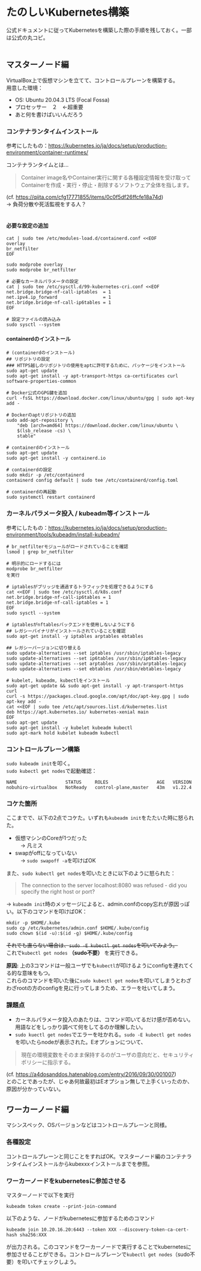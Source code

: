 # たのしいKubernetes構築
公式ドキュメントに従ってKubernetesを構築した際の手順を残しておく。一部は公式の丸コピ。
<br>
<br>

## マスターノード編
VirtualBox上で仮想マシンを立てて、コントロールプレーンを構築する。  
用意した環境：
- OS: Ubuntu 20.04.3 LTS (Focal Fossa)
- プロセッサー　２　←超重要
- あと何を書けばいいんだろう

### コンテナランタイムインストール
参考にしたもの：https://kubernetes.io/ja/docs/setup/production-environment/container-runtimes/

コンテナランタイムとは…  
>Container image名やContainer実行に関する各種設定情報を受け取ってContainerを作成・実行・停止・削除するソフトウェア全体を指します。

(cf. https://qiita.com/cfg17771855/items/0c0f5df26ffcfe18a74d)  
-> 負荷分散や死活監視をする人？  
<br>
#### 必要な設定の追加
```
cat | sudo tee /etc/modules-load.d/containerd.conf <<EOF
overlay
br_netfilter
EOF
```
```
sudo modprobe overlay
sudo modprobe br_netfilter
```
```
# 必要なカーネルパラメータの設定
cat | sudo tee /etc/sysctl.d/99-kubernetes-cri.conf <<EOF
net.bridge.bridge-nf-call-iptables  = 1
net.ipv4.ip_forward                 = 1
net.bridge.bridge-nf-call-ip6tables = 1
EOF
```
```
# 設定ファイルの読み込み
sudo sysctl --system
```

#### containerdのインストール
```
# (containerdのインストール)
## リポジトリの設定
### HTTPS越しのリポジトリの使用をaptに許可するために、パッケージをインストール
sudo apt-get update
sudo apt-get install -y apt-transport-https ca-certificates curl software-properties-common
```
```
# Docker公式のGPG鍵を追加
curl -fsSL https://download.docker.com/linux/ubuntu/gpg | sudo apt-key add -
```
```
# Dockerのaptリポジトリの追加
sudo add-apt-repository \
    "deb [arch=amd64] https://download.docker.com/linux/ubuntu \
    $(lsb_release -cs) \
    stable"
```
```
# containerdのインストール
sudo apt-get update
sudo apt-get install -y containerd.io
```
```
# containerdの設定
sudo mkdir -p /etc/containerd
containerd config default | sudo tee /etc/containerd/config.toml
```
```
# containerdの再起動
sudo systemctl restart containerd
```

### カーネルパラメータ投入 / kubeadm等インストール
参考にしたもの：https://kubernetes.io/ja/docs/setup/production-environment/tools/kubeadm/install-kubeadm/  

```
# br_netfilterモジュールがロードされていることを確認
lsmod | grep br_netfilter

# 明示的にロードするには
modprobe br_netfilter
を実行
```
```
# iptablesがブリッジを通過するトラフィックを処理できるようにする
cat <<EOF | sudo tee /etc/sysctl.d/k8s.conf
net.bridge.bridge-nf-call-ip6tables = 1
net.bridge.bridge-nf-call-iptables = 1
EOF
sudo sysctl --system
```
```
# iptablesがnftablesバックエンドを使用しないようにする
## レガシーバイナリがインストールされていることを確認
sudo apt-get install -y iptables arptables ebtables

## レガシーバージョンに切り替える
sudo update-alternatives --set iptables /usr/sbin/iptables-legacy
sudo update-alternatives --set ip6tables /usr/sbin/ip6tables-legacy
sudo update-alternatives --set arptables /usr/sbin/arptables-legacy
sudo update-alternatives --set ebtables /usr/sbin/ebtables-legacy
```
```
# kubelet, kubeadm, kubectlをインストール
sudo apt-get update && sudo apt-get install -y apt-transport-https curl
curl -s https://packages.cloud.google.com/apt/doc/apt-key.gpg | sudo apt-key add -
cat <<EOF | sudo tee /etc/apt/sources.list.d/kubernetes.list
deb https://apt.kubernetes.io/ kubernetes-xenial main
EOF
sudo apt-get update
sudo apt-get install -y kubelet kubeadm kubectl
sudo apt-mark hold kubelet kubeadm kubectl
```

### コントロールプレーン構築
`sudo kubeadm init`を叩く。  
`sudo kubectl get nodes`で起動確認：
```
NAME                  STATUS     ROLES                  AGE   VERSION
nobuhiro-virtualbox   NotReady   control-plane,master   43m   v1.22.4
```

### コケた箇所
ここまでで、以下の2点でコケた。いずれも`kubeadm init`をたたいた時に怒られた。
- 仮想マシンのCoreが1つだった  
　-> 凡ミス
- swapがoffになっていない  
　-> `sudo swapoff -a`を叩けばOK  

また、`sudo kubectl get nodes`を叩いたときに以下のように怒られた：
>The connection to the server localhost:8080 was refused - did you specify the right host or port?

-> `kubeadm init`時のメッセージによると、admin.confのcopy忘れが原因っぽい。以下のコマンドを叩けばOK：
```
mkdir -p $HOME/.kube
sudo cp /etc/kubernetes/admin.conf $HOME/.kube/config
sudo chown $(id -u):$(id -g) $HOME/.kube/config
``` 
~~それでも直らない場合は、`sudo -E kubectl get nodes`を叩いてみよう。~~  
これで`kubectl get nodes` **（sudo不要）** を実行できる。  

**原因:** 上の3コマンドは一般ユーザでも`kubectl`が叩けるようにconfigを連れてくる的な意味をもつ。  
これらのコマンドを叩いた後に`sudo kubectl get nodes`を叩いてしまうとわざわざrootの方のconfigを見に行ってしまうため、エラーを吐いてしまう。

### 課題点
- カーネルパラメータ投入のあたりは、コマンド叩いてるだけ感が否めない。用語などをしっかり調べて何をしてるのか理解したい。
- `sudo kuectl get nodes`でエラーを吐かれる。`sudo -E kubectl get nodes`を叩いたらnodeが表示された。Eオプションについて、
>現在の環境変数をそのまま保持するのがユーザの意向だと、セキュリティポリシーに指示する。

(cf. https://a4dosanddos.hatenablog.com/entry/2016/09/30/001007)  
とのことであったが、じゃあ何故最初はEオプション無しで上手くいったのか、原因が分かっていない。

## ワーカーノード編
マシンスペック、OSバージョンなどはコントロールプレーンと同様。  

### 各種設定
コントロールプレーンと同じことをすればOK。マスターノード編のコンテナランタイムインストールからkubexxxインストールまでを参照。

### ワーカーノードをkubernetesに参加させる
マスターノードで以下を実行
```
kubeadm token create --print-join-command
```
以下のような、ノードがkubernetesに参加するためのコマンド  
```
kubeadm join 10.20.16.20:6443 --token XXX --discovery-token-ca-cert-hash sha256:XXX
```
が出力される。このコマンドをワーカーノードで実行することでkubernetesに参加させることができる。コントロールプレーンで`kubectl get nodes`（sudo不要）を叩いてチェックしよう。
